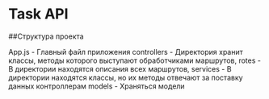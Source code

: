 # Task API

##Структура проекта

App.js - Главный файл приложения
controllers - Директория хранит классы, методы которого выступают обработчиками маршрутов,
rotes - В директории находятся описания всех маршрутов,
services - В директории находятся классы, но их методы отвечают за поставку данных контроллерам 
models - Храняться модели
